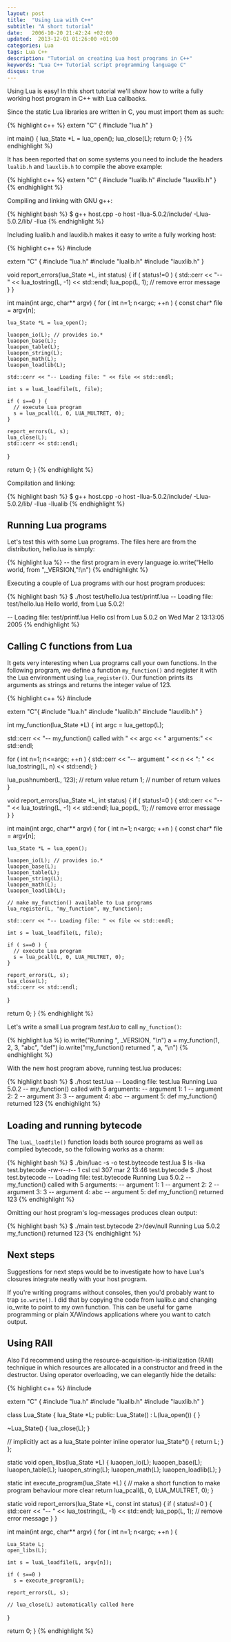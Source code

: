 ```yaml
---
layout: post
title:  "Using Lua with C++"
subtitle: "A short tutorial"
date:   2006-10-20 21:42:24 +02:00
updated:  2013-12-01 01:26:00 +01:00
categories: Lua
tags: Lua C++
description: "Tutorial on creating Lua host programs in C++"
keywords: "Lua C++ Tutorial script programming language C"
disqus: true
---
```


Using Lua is easy! In this short tutorial we'll show how to write a fully
working host program in C++ with Lua callbacks.

Since the static Lua libraries are written in C, you must import them as
such:

{% highlight c++ %}
extern "C" {
#include "lua.h"
}

int main()
{
  lua_State *L = lua_open();
  lua_close(L);
  return 0;
}
{% endhighlight %}

It has been reported that on some systems you need to
include the headers `lualib.h` and `lauxlib.h` to compile the above example:

{% highlight c++ %}
extern "C" {
#include "lualib.h"
#include "lauxlib.h"
}
{% endhighlight %}


Compiling and linking with GNU g++:

{% highlight bash %}
$ g++ host.cpp -o host -Ilua-5.0.2/include/ -Llua-5.0.2/lib/ -llua
{% endhighlight %}

Including lualib.h and lauxlib.h makes it easy to write a fully working host:

{% highlight c++ %}
#include <iostream>

extern "C" {
#include "lua.h"
#include "lualib.h"
#include "lauxlib.h"
}

void report_errors(lua_State *L, int status)
{
  if ( status!=0 ) {
    std::cerr << "-- " << lua_tostring(L, -1) << std::endl;
    lua_pop(L, 1); // remove error message
  }
}

int main(int argc, char** argv)
{
  for ( int n=1; n<argc; ++n ) {
    const char* file = argv[n];

    lua_State *L = lua_open();

    luaopen_io(L); // provides io.*
    luaopen_base(L);
    luaopen_table(L);
    luaopen_string(L);
    luaopen_math(L);
    luaopen_loadlib(L);

    std::cerr << "-- Loading file: " << file << std::endl;

    int s = luaL_loadfile(L, file);

    if ( s==0 ) {
      // execute Lua program
      s = lua_pcall(L, 0, LUA_MULTRET, 0);
    }

    report_errors(L, s);
    lua_close(L);
    std::cerr << std::endl;
  }

  return 0;
}
{% endhighlight %}

Compilation and linking:

{% highlight bash %}
$ g++ host.cpp -o host -Ilua-5.0.2/include/ -Llua-5.0.2/lib/ -llua -llualib
{% endhighlight %}

<h2>Running Lua programs</h2>

Let's test this with some Lua programs.  The files here are from the
distribution, hello.lua is simply:

{% highlight lua %}
-- the first program in every language
io.write("Hello world, from ",_VERSION,"!\n")
{% endhighlight %}

Executing a couple of Lua programs with our host program produces:

{% highlight bash %}
$ ./host test/hello.lua test/printf.lua
-- Loading file: test/hello.lua
Hello world, from Lua 5.0.2!

-- Loading file: test/printf.lua
Hello csl from Lua 5.0.2 on Wed Mar  2 13:13:05 2005
{% endhighlight %}

<h2>Calling C functions from Lua</h2>

It gets very interesting when Lua programs call your own functions.  In the
following program, we define a function `my_function()` and register it with
the Lua environment using `lua_register()`.  Our function prints its arguments
as strings and returns the integer value of 123.

{% highlight c++ %}
#include <iostream>

extern "C"{
#include "lua.h"
#include "lualib.h"
#include "lauxlib.h"
}

int my_function(lua_State *L)
{
  int argc = lua_gettop(L);

  std::cerr << "-- my_function() called with " << argc
    << " arguments:" << std::endl;

  for ( int n=1; n<=argc; ++n ) {
    std::cerr << "-- argument " << n << ": "
      << lua_tostring(L, n) << std::endl;
  }

  lua_pushnumber(L, 123); // return value
  return 1; // number of return values
}

void report_errors(lua_State *L, int status)
{
  if ( status!=0 ) {
    std::cerr << "-- " << lua_tostring(L, -1) << std::endl;
    lua_pop(L, 1); // remove error message
  }
}

int main(int argc, char** argv)
{
  for ( int n=1; n<argc; ++n ) {
    const char* file = argv[n];

    lua_State *L = lua_open();

    luaopen_io(L); // provides io.*
    luaopen_base(L);
    luaopen_table(L);
    luaopen_string(L);
    luaopen_math(L);
    luaopen_loadlib(L);

    // make my_function() available to Lua programs
    lua_register(L, "my_function", my_function);

    std::cerr << "-- Loading file: " << file << std::endl;

    int s = luaL_loadfile(L, file);

    if ( s==0 ) {
      // execute Lua program
      s = lua_pcall(L, 0, LUA_MULTRET, 0);
    }

    report_errors(L, s);
    lua_close(L);
    std::cerr << std::endl;
  }

  return 0;
}
{% endhighlight %}

Let's write a small Lua program _test.lua_ to call `my_function()`:

{% highlight lua %}
io.write("Running ", _VERSION, "\n")
a = my_function(1, 2, 3, "abc", "def")
io.write("my_function() returned ", a, "\n")
{% endhighlight %}

With the new host program above, running test.lua produces:

{% highlight bash %}
$ ./host test.lua
-- Loading file: test.lua
Running Lua 5.0.2
-- my_function() called with 5 arguments:
-- argument 1: 1
-- argument 2: 2
-- argument 3: 3
-- argument 4: abc
-- argument 5: def
my_function() returned 123
{% endhighlight %}

<h2>Loading and running bytecode</h2>

The `luaL_loadfile()` function loads both source programs as well as compiled
bytecode, so the following works as a charm:

{% highlight bash %}
$ ./bin/luac -s -o test.bytecode test.lua
$ ls -lka test.bytecode
-rw-r--r--    1 csl csl   307 mar  2 13:46 test.bytecode
$ ./host test.bytecode
-- Loading file: test.bytecode
Running Lua 5.0.2
-- my_function() called with 5 arguments:
-- argument 1: 1
-- argument 2: 2
-- argument 3: 3
-- argument 4: abc
-- argument 5: def
my_function() returned 123
{% endhighlight %}

Omitting our host program's log-messages produces clean output:

{% highlight bash %}
$ ./main test.bytecode 2>/dev/null
Running Lua 5.0.2
my_function() returned 123
{% endhighlight %}

<h2>Next steps</h2>

Suggestions for next steps would be to investigate how to have Lua's
closures integrate neatly with your host program.

If you're writing programs without consoles, then you'd probably want to
trap `io.write()`.  I did that by copying the code from lualib.c and changing
io_write to point to my own function.  This can be useful for game
programming or plain X/Windows applications where you want to catch output.

<h2>Using RAII</h2>

Also I'd recommend using the resource-acquisition-is-initialization (RAII)
technique in which resources are allocated in a constructor and freed in the
destructor.  Using operator overloading, we can elegantly hide the details:

{% highlight c++ %}
#include <iostream>

extern "C" {
#include "lua.h"
#include "lualib.h"
#include "lauxlib.h"
}

class Lua_State
{
  lua_State *L;
public:
  Lua_State() : L(lua_open()) { }

  ~Lua_State() {
    lua_close(L);
  }

  // implicitly act as a lua_State pointer
  inline operator lua_State*() {
    return L;
  }
};

static void open_libs(lua_State *L)
{
  luaopen_io(L);
  luaopen_base(L);
  luaopen_table(L);
  luaopen_string(L);
  luaopen_math(L);
  luaopen_loadlib(L);
}

static int execute_program(lua_State *L)
{
  // make a short function to make program behaviour more clear
  return lua_pcall(L, 0, LUA_MULTRET, 0);
}

static void report_errors(lua_State *L, const int status)
{
  if ( status!=0 ) {
    std::cerr << "-- " << lua_tostring(L, -1) << std::endl;
    lua_pop(L, 1); // remove error message
  }
}

int main(int argc, char** argv)
{
  for ( int n=1; n<argc; ++n ) {

    Lua_State L;
    open_libs(L);

    int s = luaL_loadfile(L, argv[n]);

    if ( s==0 )
      s = execute_program(L);

    report_errors(L, s);

    // lua_close(L) automatically called here
  }

  return 0;
}
{% endhighlight %}
